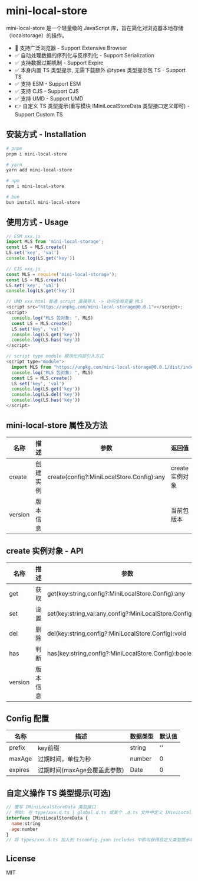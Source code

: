# mini-local-store

mini-local-store 是一个轻量级的 JavaScript 库，旨在简化对浏览器本地存储（localstorage）的操作。

- 🤡 支持广泛浏览器 - Support Extensive Browser
- ✅ 自动处理数据的序列化与反序列化 - Support Serialization
- ✅ 支持数据过期机制 - Support Expire
- ✅ 本身内置 TS 类型提示, 无需下载额外 @types 类型提示包 TS - Support TS
- ✅ 支持 ESM - Support ESM
- ✅ 支持 CJS - Support CJS
- ✅ 支持 UMD - Support UMD
- 👉 自定义 TS 类型提示(重写模块 IMiniLocalStoreData 类型接口定义即可) - Support Custom TS

## 安装方式 - Installation

```bash
# pnpm
pnpm i mini-local-store

# yarn
yarn add mini-local-store

# npm
npm i mini-local-store

# bun
bun install mini-local-store
```

## 使用方式 - Usage

```js
// ESM xxx.js
import MLS from 'mini-local-storage';
const LS = MLS.create()
LS.set('key', 'val')
console.log(LS.get('key'))

// CJS xxx.js
const MLS = require('mini-local-storage');
const LS = MLS.create()
LS.set('key', 'val')
console.log(LS.get('key'))

// UMD xxx.html 普通 script 直接导入 -> 访问全局变量 MLS
<script src="https://unpkg.com/mini-local-storage@0.0.1"></script>;
<script>
  console.log("MLS 包对象: ", MLS)
  const LS = MLS.create()
  LS.set('key', 'val')
  console.log(LS.get('key'))
  console.log(LS.has('key'))
</script>

// script type module 模块化内部引入方式
<script type="module">
  import MLS from "https://unpkg.com/mini-local-storage@0.0.1/dist/index.esm.js";
  console.log("MLS 包对象: ", MLS)
  const LS = MLS.create()
  LS.set('key', 'val')
  console.log(LS.get('key'))
  console.log(LS.del('key'))
  console.log(LS.has('key'))
</script>
```

## mini-local-store 属性及方法

| 名称    | 描述     | 参数                                      | 返回值          |
| ------- | -------- | ----------------------------------------- | --------------- |
| create  | 创建实例 | create(config?:MiniLocalStore.Config):any | create 实例对象 |
| version | 版本信息 |                                           | 当前包版本      |

## create 实例对象 - API

| 名称    | 描述     | 参数                                                       | 返回值  |
| ------- | -------- | ---------------------------------------------------------- | ------- |
| get     | 获取     | get(key:string,config?:MiniLocalStore.Config):any          | any     |
| set     | 设置     | set(key:string,val:any,config?:MiniLocalStore.Config):void | void    |
| del     | 删除     | del(key:string,config?:MiniLocalStore.Config):void         | boolean |
| has     | 判断     | has(key:string,config?:MiniLocalStore.Config):boolean      | boolean |
| version | 版本信息 |                                                            | string  |

## Config 配置

| 名称    | 描述                         | 数据类型 | 默认值 |
| ------- | ---------------------------- | -------- | ------ |
| prefix  | key前缀                      | string   | ''     |
| maxAge  | 过期时间，单位为秒           | number   | 0      |
| expires | 过期时间(maxAge会覆盖此参数) | Date     | 0      |

## 自定义操作 TS 类型提示(可选)

```js
// 覆写 IMiniLocalStoreData 类型接口
// 例如: 在 type/xxx.d.ts | global.d.ts 或某个 .d.ts 文件中定义 IMiniLocalStoreData 类型接口
interface IMiniLocalStoreData {
  name:string
  age:number
}
// 将 types/xxx.d.ts 加入到 tsconfig.json includes 中即可获得自定义类型提示功能
```

## License

MIT
